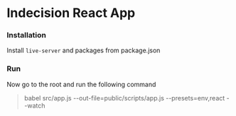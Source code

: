 # Indecision React App 

### Installation

Install `live-server` and packages from package.json

### Run

Now go to the root and run the following command 
> babel src/app.js --out-file=public/scripts/app.js --presets=env,react --watch